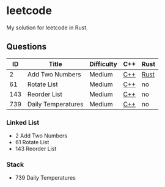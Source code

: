 # leetcode

My solution for leetcode in Rust.

## Questions

| ID  | Title              | Difficulty | C++       | Rust |
| --- | ------------------ | ------     | ---       |----|
|  2  | Add  Two Numbers   |Medium|[C++](C++/2-Add-Two-Numbers.cpp)|[Rust](Rust/2-两数相加.rs) |
|61| Rotate List | Medium | [C++](C++/61-Rotate-List.cpp) | no |
|143| Reorder List | Medium | [C++](C++/143-Reorder-List.cpp)| no |
| 739 | Daily Temperatures | Medium | [C++](C++/739-20Daily-Temperatures.cpp) | no |

### Linked List
- 2 Add Two Numbers
- 61 Rotate List 
- 143 Reorder List

### Stack 
- 739 Daily Temperatures


